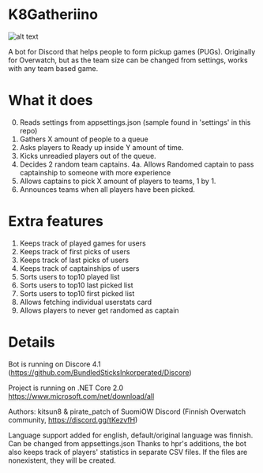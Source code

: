 # K8Gatheriino

![alt text](https://github.com/kitsun8/K8Gatheriino/blob/master/screenshots/gatheriino3.PNG)


A bot for Discord that helps people to form pickup games (PUGs).
Originally for Overwatch, but as the team size can be changed from settings, works with any team based game.

# What it does

0. Reads settings from appsettings.json (sample found in 'settings' in this repo)
1. Gathers X amount of people to a queue
2. Asks players to Ready up inside Y amount of time.
3. Kicks unreadied players out of the queue.
4. Decides 2 random team captains.
4a. Allows Randomed captain to pass captainship to someone with more experience
5. Allows captains to pick X amount of players to teams, 1 by 1.
6. Announces teams when all players have been picked.

# Extra features
1. Keeps track of played games for users
2. Keeps track of first picks of users
3. Keeps track of last picks of users
4. Keeps track of captainships of users
4. Sorts users to top10 played list
5. Sorts users to top10 last picked list
6. Sorts users to top10 first picked list
7. Allows fetching individual userstats card
8. Allows players to never get randomed as captain

# Details

Bot is running on Discore 4.1 (https://github.com/BundledSticksInkorperated/Discore)

Project is running on .NET Core 2.0 https://www.microsoft.com/net/download/all

Authors: kitsun8 & pirate_patch of SuomiOW Discord (Finnish Overwatch community, https://discord.gg/tKezvfH)

Language support added for english, default/original language was finnish. Can be changed from appsettings.json
Thanks to hpr's additions, the bot also keeps track of players' statistics in separate CSV files. If the files are nonexistent, they will be created.

